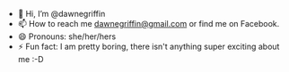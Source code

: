- 👋 Hi, I’m @dawnegriffin
- 📫 How to reach me dawnegriffin@gmail.com or find me on Facebook.
- 😄 Pronouns: she/her/hers
- ⚡ Fun fact: I am pretty boring, there isn't anything super exciting about  me :-D

<!---
dawnegriffin/dawnegriffin is a ✨ special ✨ repository because its `README.md` (this file) appears on your GitHub profile.
You can click the Preview link to take a look at your changes.
--->
